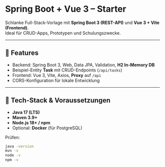 # Spring Boot + Vue 3 – Starter

Schlanke Full-Stack-Vorlage mit **Spring Boot 3 (REST-API)** und **Vue 3 + Vite (Frontend)**.  
Ideal für CRUD-Apps, Prototypen und Schulungszwecke.

---

## 🚀 Features
- Backend: Spring Boot 3, Web, Data JPA, Validation, **H2 In-Memory DB**
- Beispiel-Entity **Task** mit CRUD-Endpoints (`/api/tasks`)
- Frontend: Vue 3, Vite, Axios, **Proxy** auf `/api`
- CORS-Konfiguration für lokale Entwicklung

---

## 🧰 Tech-Stack & Voraussetzungen
- **Java 17 (LTS)**
- **Maven 3.9+**
- **Node.js 18+ / npm**
- Optional: **Docker** (für PostgreSQL)

Prüfen:
```bash
java -version
mvn -v
node -v
npm -v
